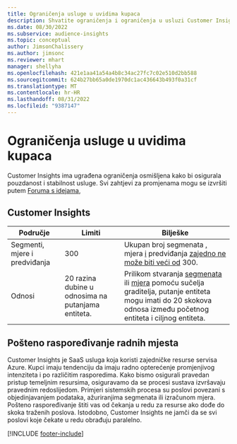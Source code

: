 ```yaml
---
title: Ograničenja usluge u uvidima kupaca
description: Shvatite ograničenja i ograničenja u usluzi Customer Insights SaaS.
ms.date: 08/30/2022
ms.subservice: audience-insights
ms.topic: conceptual
author: JimsonChalissery
ms.author: jimsonc
ms.reviewer: mhart
manager: shellyha
ms.openlocfilehash: 421e1aa41a54a4b8c34ac27fc7c02e510d2bb588
ms.sourcegitcommit: 624b27bb65a0de1970dc1ac436643b493f0a31cf
ms.translationtype: MT
ms.contentlocale: hr-HR
ms.lasthandoff: 08/31/2022
ms.locfileid: "9387147"
---
```

# <a name="service-limits-in-customer-insights"></a>Ograničenja usluge u uvidima kupaca

 Customer Insights ima ugrađena ograničenja osmišljena kako bi osigurala pouzdanost i stabilnost usluge. Svi zahtjevi za promjenama mogu se izvršiti putem [Foruma s idejama](https://go.microsoft.com/fwlink/?linkid=2074172),

## <a name="customer-insights"></a>Customer Insights

| Područje  | Limiti  | Bilješke |
|-------------|---------------------------------------------------------------------|---------------------------------------------------------------------|
| Segmenti, mjere i predviđanja | 300  | Ukupan broj segmenata [,](segments.md) mjera [i](measures.md) predviđanja [zajedno ne može biti veći od](predictions.md) 300.  |
| Odnosi | 20 razina dubine u odnosima na putanjama entiteta. | Prilikom stvaranja [segmenata](segments.md) ili [mjera](measures.md) pomoću sučelja graditelja, putanje entiteta mogu imati do 20 skokova odnosa između početnog entiteta i ciljnog entiteta.  |

## <a name="fair-scheduling-of-jobs"></a>Pošteno raspoređivanje radnih mjesta

Customer Insights je SaaS usluga koja koristi zajedničke resurse servisa Azure. Kupci imaju tendenciju da imaju radno opterećenje promjenjivog intenziteta i po različitim rasporedima. Kako bismo osigurali pravedan pristup temeljnim resursima, osiguravamo da se procesi sustava izvršavaju pravednim redoslijedom. Primjeri sistemskih procesa su poslovi povezani s objedinjavanjem podataka, ažuriranjima segmenata ili izračunom mjera. Pošteno raspoređivanje štiti vas od čekanja u redu za resurse ako dođe do skoka traženih poslova. Istodobno, Customer Insights ne jamči da se svi poslovi koje čekate u redu obrađuju paralelno.

[!INCLUDE [footer-include](includes/footer-banner.md)]
